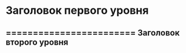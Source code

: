 # Заголовок первого уровня
========================
Заголовок второго уровня
-------------------------
